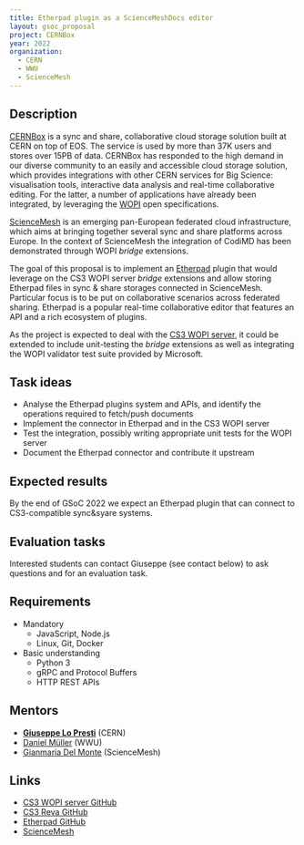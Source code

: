 ```yaml
---
title: Etherpad plugin as a ScienceMeshDocs editor
layout: gsoc_proposal
project: CERNBox
year: 2022
organization:
  - CERN
  - WWU
  - ScienceMesh
---
```


## Description

[CERNBox](https://cernbox.web.cern.ch) is a sync and share, collaborative cloud storage solution built at CERN on top of EOS. The service is used by more than 37K users and stores over 15PB of data. CERNBox has responded to the high demand in our diverse community to an easily and accessible cloud storage solution, which provides integrations with other CERN services for Big Science: visualisation tools, interactive data analysis and real-time collaborative editing. For the latter, a number of applications have already been integrated, by leveraging the [WOPI](https://docs.microsoft.com/en-us/microsoft-365/cloud-storage-partner-program/rest) open specifications.

[ScienceMesh](https://cs3mesc4eosc.eu) is an emerging pan-European federated cloud infrastructure, which aims at bringing together several sync and share platforms across Europe. In the context of ScienceMesh the integration of CodiMD has been demonstrated through WOPI _bridge_ extensions.

The goal of this proposal is to implement an [Etherpad](https://etherpad.org) plugin that would leverage on the CS3 WOPI server _bridge_ extensions and allow storing Etherpad files in sync & share storages connected in ScienceMesh. Particular focus is to be put on collaborative scenarios across federated sharing. Etherpad is a popular real-time collaborative editor that features an API and a rich ecosystem of plugins.

As the project is expected to deal with the [CS3 WOPI server](https://github.com/cs3org/wopiserver), it could be extended to include unit-testing the _bridge_ extensions as well as integrating the WOPI validator test suite provided by Microsoft.

## Task ideas

* Analyse the Etherpad plugins system and APIs, and identify the operations required to fetch/push documents 
* Implement the connector in Etherpad and in the CS3 WOPI server
* Test the integration, possibly writing appropriate unit tests for the WOPI server
* Document the Etherpad connector and contribute it upstream

## Expected results
By the end of GSoC 2022 we expect an Etherpad plugin that can connect to CS3-compatible sync&syare systems.

## Evaluation tasks

Interested students can contact Giuseppe (see contact below) to ask questions and for an evaluation task.

## Requirements

* Mandatory
  * JavaScript, Node.js
  * Linux, Git, Docker
* Basic understanding
  * Python 3
  * gRPC and Protocol Buffers
  * HTTP REST APIs

## Mentors

* **[Giuseppe Lo Presti](mailto:giuseppe.lopresti@cern.ch)** (CERN)
* [Daniel Müller](mailto:daniel.mueller@uni-muenster.de) (WWU)
* [Gianmaria Del Monte](mailto:gianmaria.del.monte@cern.ch) (ScienceMesh)

## Links

* [CS3 WOPI server GitHub](https://github.com/cs3org/wopiserver)
* [CS3 Reva GitHub](https://github.com/cs3org/reva)
* [Etherpad GitHub](https://github.com/ether)
* [ScienceMesh](https://sciencemesh.io)
